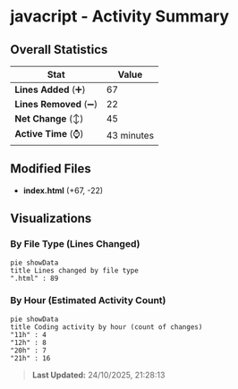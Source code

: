 # javacript - Activity Summary 

## Overall Statistics

| Stat                   | Value                                                             |
| ---------------------- | ----------------------------------------------------------------- |
| **Lines Added** (➕)   | 67                                          |
| **Lines Removed** (➖) | 22                                        |
| **Net Change** (↕)    | 45                |
| **Active Time** (⌚)   | 43 minutes |


## Modified Files
- **index.html** (+67, -22)

## Visualizations

### By File Type (Lines Changed)

```mermaid
pie showData
title Lines changed by file type
".html" : 89
```

### By Hour (Estimated Activity Count)

```mermaid
pie showData
title Coding activity by hour (count of changes)
"11h" : 4
"12h" : 8
"20h" : 7
"21h" : 16
```


> **Last Updated:** 24/10/2025, 21:28:13